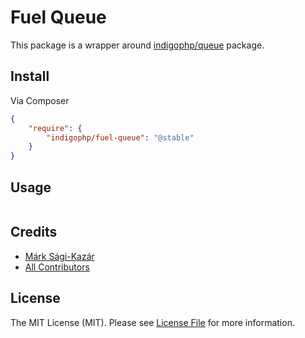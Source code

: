 # Fuel Queue

This package is a wrapper around [indigophp/queue](https://github.com/indigophp/queue) package.


## Install

Via Composer

``` json
{
    "require": {
        "indigophp/fuel-queue": "@stable"
    }
}
```

## Usage

``` php
```


## Credits

- [Márk Sági-Kazár](https://github.com/sagikazarmark)
- [All Contributors](https://github.com/indigophp/fuel-queue/contributors)


## License

The MIT License (MIT). Please see [License File](https://github.com/indigophp/fuel-queue/blob/develop/LICENSE) for more information.